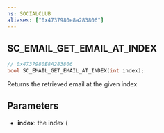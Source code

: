 ```yaml
---
ns: SOCIALCLUB
aliases: ["0x4737980e8a283806"]
---
```

## SC_EMAIL_GET_EMAIL_AT_INDEX

```c
// 0x4737980E8A283806
bool SC_EMAIL_GET_EMAIL_AT_INDEX(int index);
```

Returns the retrieved email at the given index


## Parameters
* **index**: the index (
